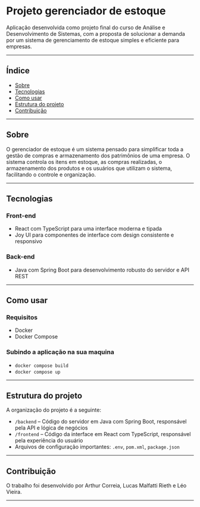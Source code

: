 # Projeto gerenciador de estoque

Aplicação desenvolvida como projeto final do curso de Análise e Desenvolvimento de Sistemas, com a proposta de solucionar a demanda por um sistema de gerenciamento de estoque simples e eficiente para empresas.

---

## Índice

- [Sobre](#sobre)  
- [Tecnologias](#tecnologias)  
- [Como usar](#como-usar)  
- [Estrutura do projeto](#estrutura-do-projeto)  
- [Contribuição](#contribuicao)  

---

## Sobre

O gerenciador de estoque é um sistema pensado para simplificar toda a gestão de compras e armazenamento dos patrimônios de uma empresa. O sistema controla os itens em estoque, as compras realizadas, o armazenamento dos produtos e os usuários que utilizam o sistema, facilitando o controle e organização.

---

## Tecnologias

### Front-end  
- React com TypeScript para uma interface moderna e tipada  
- Joy UI para componentes de interface com design consistente e responsivo  

### Back-end  
- Java com Spring Boot para desenvolvimento robusto do servidor e API REST  

---

## Como usar

### Requisitos
- Docker
- Docker Compose

### Subindo a aplicação na sua maquina

- `docker compose build`
- `docker compose up`

---

## Estrutura do projeto

A organização do projeto é a seguinte:

- `/backend` – Código do servidor em Java com Spring Boot, responsável pela API e lógica de negócios  
- `/frontend` – Código da interface em React com TypeScript, responsável pela experiência do usuário  
- Arquivos de configuração importantes: `.env`, `pom.xml`, `package.json`  

---

## Contribuição

O trabalho foi desenvolvido por Arthur Correia, Lucas Malfatti Rieth e Léo Vieira.


---

